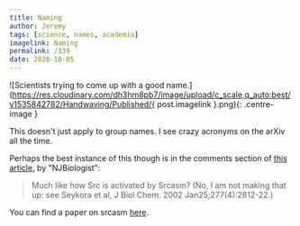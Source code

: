 ```yaml
---
title: Naming
author: Jeremy
tags: [science, names, academia]
imagelink: Naming
permalink: /339
date: 2020-10-05
---
```


![Scientists trying to come up with a good name.](https://res.cloudinary.com/dh3hm8pb7/image/upload/c_scale,q_auto:best/v1535842782/Handwaving/Published/{ post.imagelink }.png){: .centre-image }

This doesn't just apply to group names. I see crazy acronyms on the arXiv all the time.

Perhaps the best instance of this though is in the comments section of [this article](https://blogs.sciencemag.org/pipeline/archives/2019/07/18/acronym-fever-we-need-an-acronym-for-that), by "NJBiologist":

> Much like how Src is activated by Srcasm?
(No, I am not making that up: see Seykora et al, J Biol Chem. 2002 Jan25;277(4):2812-22.)

You can find a paper on srcasm [here](https://www.jbc.org/content/277/4/2812.full.pdf).
